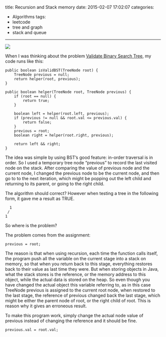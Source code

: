 title: Recursion and Stack memory
date: 2015-02-07 17:02:07
categories:
- Algorithms
tags:
- leetcode
- tree and graph
- stack and queue
---
![](/img/leetcode-stack.png)

When I was thinking about the problem [Validate Binary Search Tree](https://oj.leetcode.com/problems/validate-binary-search-tree/), my code runs like this:

```
public boolean isValidBST(TreeNode root) {
    TreeNode previous = null;
    return helper(root, previous);
}
 
public boolean helper(TreeNode root, TreeNode previous) {
    if (root == null) {
        return true;
    }
 
    boolean left = helper(root.left, previous);
    if (previous != null && root.val <= previous.val) {
        return false;
    }
    previous = root;
    boolean right = helper(root.right, previous);
 
    return left && right;
}
```

The idea was simple by using BST’s good feature: in-order traversal is in order. So I used a temporary tree node “previous” to record the last visited node on the stack. After comparing the value of previous node and the current node, I changed the previous node to be the current node, and then go to to the next iteration, which might be popping out the left child and returning to its parent, or going to the right child.

The algorithm should correct? However when testing a tree in the following form, it gave me a result as TRUE.

```
  1
 /
1
```

So where is the problem?

The problem comes from the assignment:
```
previous = root;
```

The reason is that when using recursion, each time the function calls itself, the program push all the variable on the current stage into a stack on memory, so that when you return back to this stage, everything restores back to their value as last time they were. But when storing objects in Java, what the stack stores is the reference, or the memory address to this object, while the actual data is stored on the heap. So even though you have changed the actual object this variable referring to, as in this case TreeNode previous is assigned to the current root node, when restored to the last stage, the reference of previous changed back the last stage, which might be either the parent node of root, or the right child of root. This is reason why it gives an erroneous result.

To make this program work, simply change the actual node value of previous instead of changing the reference and it should be fine.

```
previous.val = root.val;
```